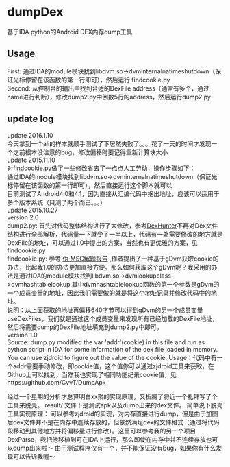 # dumpDex
基于IDA python的Android DEX内存dump工具

## Usage
First: 通过IDA的module模块找到libdvm.so->dvminternalnatimeshutdown（保证光标停留在该函数的第一行即可），然后运行
findcookie.py<br>
Second: 从控制台的输出中找到合适的DexFile address（通常有多个，通过name进行判断），修改dump2.py中倒数5行的address，然后运行dump2.py

## update log
update 2016.1.10<br>
今天拿到一个ali的样本就顺手测试了下居然失败了。。。花了一天的时间才发现一个之前根本没注意的bug，修改偏移时要记得重新计算块大小<br>
update 2015.11.10<br>
对findcookie.py做了一些修改省去了一点点人工劳动，操作步骤如下：<br>
通过IDA的module模块找到libdvm.so->dvminternalnatimeshutdown（保证光标停留在该函数的第一行即可），然后直接运行这个脚本就可以<br>
目前测试了Android4.0和4.1，因为直接从汇编代码中抠出地址，应该可以适用于多个版本系统（只测了两个而已。。。）<br>
update 2015.10.27<br>
version 2.0<br>
dump2.py: 首先对代码整体结构进行了大修改，参考[DexHunter](https://github.com/zyq8709/DexHunter)不再对Dex文件结构进行全部解析，代码量一下就少了一半以上，代码有一处需要修改的地方就是DexFile的地址，可以通过1.0中提出的方案，当然也有更优雅的方案，见findcookie.py<br>
findcookie.py: 参考 [伪·MSC解题报告](http://bbs.pediy.com/showthread.php?t=197244) ,作者提出了一种基于gDvm获取cookie的办法，比起我1.0的办法更加直接方便。那么如何获取这个gDvm呢？我采用的办法是通过IDA的module模块找到libdvm.so->dvmlookupclass->dvmhashtablelookup,其中dvmhashtablelookup函数的第一个参数是gDvm的一个成员变量的地址，因此我们需要做的就是将这个地址记录并修改代码中的地址。<br>
说明：从上面获取的地址再偏移640字节可以得到gDvm的另一个成员变量useDexFiles，我们就是通过这个成员变量来发现所有已经加载的DexFile地址，然后将需要dump的DexFile地址填充到dump2.py中即可。<br>
version 1.0<br>
Source: dump.py modified the var 'addr'(cookie) in this file and run as python script in IDA for some information of the dex file loaded in memory. You can use zjdroid to figure out the value of the cookie.
Usage：代码中有一个addr需要手动修改，即cookie值，这个值你可以通过zjdroid工具来获取，在Github上可以找到，当然我也实现了相同功能纪录cookie值，见https://github.com/CvvT/DumpApk

经过一个星期的分析才总算明白xx聚的实现原理，又折腾了将近一个礼拜写了个工具来脱壳。 result/ 文件下是测试apk以及dump出来的dex文件。
简单说下脱壳工具实现原理： 可以参考zjdroid的实现，对内存直接进行dump，但是由于加固后dex文件并不是在内存中连续存放的，但依然满足dex的文件格式（通过将代码段移动到其他地方并将偏移量进行修改）。这里可以参考我的另一个项目DexParse，我把他移植到可在IDA上运行，那么即使在内存中并不连续存放也可以dump出来啦～
由于测试程序仅有一个，并不能保证没有Bug，如果你有什么发现可以告诉我喔～

